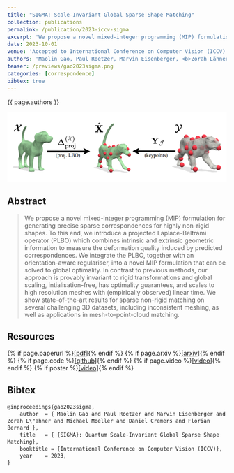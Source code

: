 ```yaml
---
title: "SIGMA: Scale-Invariant Global Sparse Shape Matching"
collection: publications
permalink: /publication/2023-iccv-sigma
excerpt: 'We propose a novel mixed-integer programming (MIP) formulation for generating precise sparse correspondences for highly non-rigid shapes. To this end, we introduce a projected Laplace-Beltrami operator (PLBO) which combines intrinsic and extrinsic geometric information to measure the deformation quality induced by predicted correspondences. We integrate the PLBO, together with an orientation-aware regulariser, into a novel MIP formulation that can be solved to global optimality. In contrast to previous methods, our approach is provably invariant to rigid transformations and global scaling, intialisation-free, has optimality guarantees, and scales to high resolution meshes with (empirically observed) linear time. We show state-of-the-art results for sparse non-rigid matching on several challenging 3D datasets, including inconsistent meshing, as well as applications in mesh-to-point-cloud matching.'
date: 2023-10-01
venue: 'Accepted to International Conference on Computer Vision (ICCV)'
authors: 'Maolin Gao, Paul Roetzer, Marvin Eisenberger, <b>Zorah Lähner</b>, Michael Moeller, Daniel Cremers, Florian Bernard'
teaser: /previews/gao2023sigma.png
categories: [correspondence]
bibtex: true
---
```


{{ page.authors }}

<img class="pub_teaser" src="../images/previews/gao2023sigma.png" alt="Teaser Image" title="teaser" />

## Abstract

> We propose a novel mixed-integer programming (MIP) formulation for generating precise sparse correspondences for highly non-rigid shapes. To this end, we introduce a projected Laplace-Beltrami operator (PLBO) which combines intrinsic and extrinsic geometric information to measure the deformation quality induced by predicted correspondences. We integrate the PLBO, together with an orientation-aware regulariser, into a novel MIP formulation that can be solved to global optimality. In contrast to previous methods, our approach is provably invariant to rigid transformations and global scaling, intialisation-free, has optimality guarantees, and scales to high resolution meshes with (empirically observed) linear time. We show state-of-the-art results for sparse non-rigid matching on several challenging 3D datasets, including inconsistent meshing, as well as applications in mesh-to-point-cloud matching.

## Resources

{% if page.paperurl %}<a href=" {{ page.paperurl }} ">[pdf]</a>{% endif %} {% if page.arxiv %}<a href=" {{ page.arxiv }} ">[arxiv]</a>{% endif %} {% if page.code %}<a href=" {{ page.code }} ">[github]</a>{% endif %} {% if page.video %}<a href=" {{ page.video }} ">[video]</a>{% endif %} {% if poster %}<a href=" {{ page.poster }} ">[video]</a>{% endif %}

## Bibtex

    @inproceedings{gao2023sigma,
        author 	= { Maolin Gao and Paul Roetzer and Marvin Eisenberger and Zorah L\"ahner and Michael Moeller and Daniel Cremers and Florian Bernard },
        title 	= { {SIGMA}: Quantum Scale-Invariant Global Sparse Shape Matching},
        booktitle = {International Conference on Computer Vision (ICCV)},
        year 	= 2023,
    }
